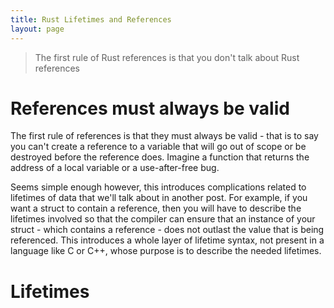 ```yaml
---
title: Rust Lifetimes and References
layout: page
---
```



> The first rule of Rust references is that you don't talk about Rust references

# References must always be valid

The first rule of references is that they must always be valid - that is to say you can't create a reference to a variable that will go out of scope or be destroyed before the reference does. Imagine a function that returns the address of a local variable or a use-after-free bug.

Seems simple enough however, this introduces complications related to lifetimes of data that we'll talk about in another post. For example, if you want a struct to contain a reference, then you will have to describe the lifetimes involved so that the compiler can ensure that an instance of your struct - which contains a reference - does not outlast the value that is being referenced. This introduces a whole layer of lifetime syntax, not present in a language like C or C++, whose purpose is to describe the needed lifetimes.

# Lifetimes

